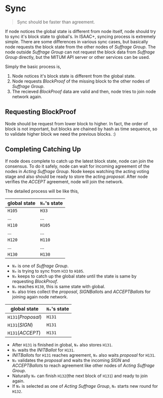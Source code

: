# Sync

> Sync should be faster than agreement.

If node notices the global state is different from node itself, node should try to sync it's block state to global's. In ISAAC+, syncing process is extremely simple. There are some differences in various sync cases, but basically node requests the block state from the other nodes of *Suffrage Group*. The node outside *Suffrage Group* can not request the block data from *Suffrage Group* directly, but the MITUM API server or other services can be used.

Simply the basic process is,

1. Node notices it's block state is different from the global state.
1. Node requests *BlockProof* of the missing block to the other nodes of *Suffrage Group*.
1. The recieved *BlockProof* data are valid and then, node tries to join node network again.

## Requesting BlockProof

Node should be request from lower block to higher. In fact, the order of block is not important, but blocks are chained by hash as time sequence, so to validate higher block we need the previous blocks. :)

## Completing Catching Up

If node does complete to catch up the latest block state, node can join the consensus. To do it safely, node can wait for incoming agreement of the nodes in *Acting Suffrage Group*. Node keeps watching the acting voting stage and also should be ready to store the acting *proposal*. After node verifies the *ACCEPT* agreement, node will join the network.

The detailed process will be like this,

| global state  | `N₀`'s state  |
|---------------|---------------|
|  `H105`       | `H33 `        |
|  ...          | ...           |
|  `H110`       | `H105`        |
|  ...          | ...           |
|  `H120`       | `H110`        |
|  ...          | ...           |
|  `H130`       | `H130`        |

* `N₀` is one of *Suffrage Group*.
* `N₀` is trying to sync from `H33` to `H105`.
* `N₀` keeps to catch up the global state until the state is same by requesting *BlockProof*.
* `N₀` reaches `H130`, this is same state with global.
* `N₀` also tries collect the *proposal*, *SIGNBallot*s and *ACCEPTBallot*s for joining again node network.

| global state       | `N₀`'s state  |
|--------------------|---------------|
| `H131`(*Proposal*) | `H131`        |
| `H131`(*SIGN*)     | `H131`        |
| `H131`(*ACCEPT*)   | `H131`        |

* After `H131` is finished in global, `N₀` also stores `H131`.
* `N₀` waits the *INITBallot* for `H131`.
* *INITBallot*s for `H131` reaches agreement, `N₀` also waits *proposal* for `H131`.
* `N₀` validates the *proposal* and waits the incoming *SIGN* and *ACCEPTBallot*s to reach agreement like other nodes of *Acting Suffrage Group*.
* Naturally `N₀` can finish `H132`(the next block of `H131`) and ready to join again.
* If `N₀` is selected as one of *Acting Suffrage Group*, `N₀` starts new round for `H132`.

